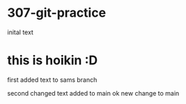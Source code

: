 # 307-git-practice
 inital text

# this is hoikin :D

 first added text to sams branch


second changed text added to main
ok new change to main

